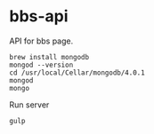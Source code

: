 # bbs-api
API for bbs page.

```
brew install mongodb
mongod --version
cd /usr/local/Cellar/mongodb/4.0.1
mongod
mongo
```

Run server

```
gulp
```
